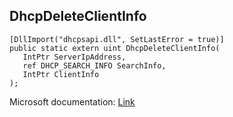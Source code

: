 ## DhcpDeleteClientInfo

```
[DllImport("dhcpsapi.dll", SetLastError = true)]
public static extern uint DhcpDeleteClientInfo(
   IntPtr ServerIpAddress,
   ref DHCP_SEARCH_INFO SearchInfo,
   IntPtr ClientInfo
);
```

Microsoft documentation: [Link](https://learn.microsoft.com/en-us/windows/win32/api/dhcpsapi/nf-dhcpsapi-dhcpdeleteclientinfo)

